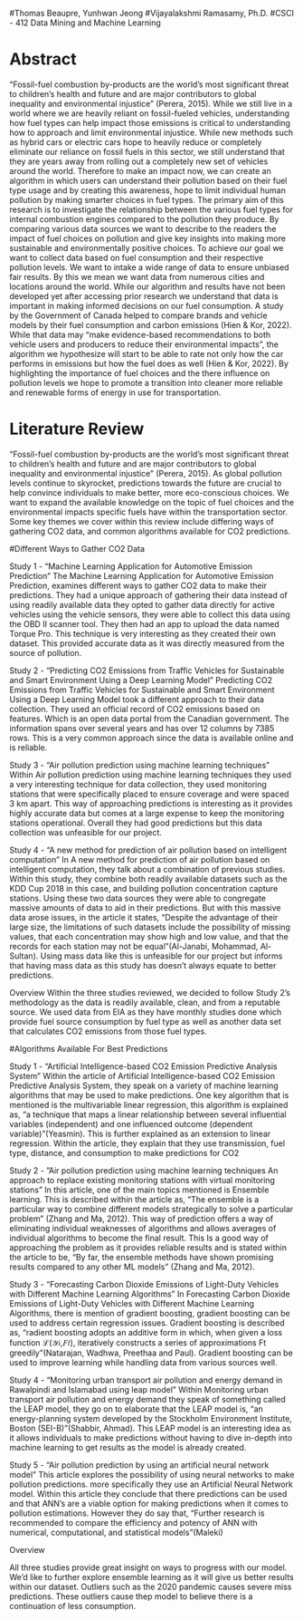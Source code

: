 #Thomas Beaupre, Yunhwan Jeong
#Vijayalakshmi Ramasamy, Ph.D.
#CSCI - 412 Data Mining and Machine Learning

# Abstract
“Fossil-fuel combustion by-products are the world’s most significant threat to children’s health and future and are major contributors to global inequality and environmental injustice” (Perera, 2015). While we still live in a world where we are heavily reliant on fossil-fueled vehicles, understanding how fuel types can help impact those emissions is critical to understanding how to approach and limit environmental injustice. While new methods such as hybrid cars or electric cars hope to heavily reduce or completely eliminate our reliance on fossil fuels in this sector, we still understand that they are years away from rolling out a completely new set of vehicles around the world. Therefore to make an impact now, we can create an algorithm in which users can understand their pollution based on their fuel type usage and by creating this awareness, hope to limit individual human pollution by making smarter choices in fuel types. The primary aim of this research is to investigate the relationship between the various fuel types for internal combustion engines compared to the pollution they produce. By comparing various data sources we want to describe to the readers the impact of fuel choices on pollution and give key insights into making more sustainable and environmentally positive choices. To achieve our goal we want to collect data based on fuel consumption and their respective pollution levels. We want to intake a wide range of data to ensure unbiased fair results. By this we mean we want data from numerous cities and locations around the world. While our algorithm and results have not been developed yet after accessing prior research we understand that data is important in making informed decisions on our fuel consumption. A study by the Government of Canada helped to compare brands and vehicle models by their fuel consumption and carbon emissions (Hien & Kor, 2022). While that data may “make evidence-based recommendations to both vehicle users and producers to reduce their environmental impacts”, the algorithm we hypothesize will start to be able to rate not only how the car performs in emissions but how the fuel does as well (Hien & Kor, 2022). By highlighting the importance of fuel choices and the there influence on pollution levels we hope to promote a transition into cleaner more reliable and renewable forms of energy in use for transportation. 


# Literature Review
“Fossil-fuel combustion by-products are the world’s most significant threat to children’s health and future and are major contributors to global inequality and environmental injustice” (Perera, 2015). As global pollution levels continue to skyrocket, predictions towards the future are crucial to help convince individuals to make better, more eco-conscious choices. We want to expand the available knowledge on the topic of fuel choices and the environmental impacts specific fuels have within the transportation sector. Some key themes we cover within this review include differing ways of gathering CO2 data, and common algorithms available for CO2 predictions.

#Different Ways to Gather CO2 Data

Study 1 - “Machine Learning Application for Automotive Emission Prediction”
The Machine Learning Application for Automotive Emission Prediction, examines different ways to gather CO2 data to make their predictions. They had a unique approach of gathering their data instead of using readily available data they opted to gather data directly for active vehicles using the vehicle sensors, they were able to collect this data using the OBD II scanner tool. They then had an app to upload the data named Torque Pro. This technique is very interesting as they created their own dataset. This provided accurate data as it was directly measured from the source of pollution. 

Study 2 - “Predicting CO2 Emissions from Traffic Vehicles for Sustainable and Smart Environment Using a Deep Learning Model”
Predicting CO2 Emissions from Traffic Vehicles for Sustainable and Smart Environment Using a Deep Learning Model took a different approach to their data collection. They used an official record of CO2 emissions based on features. Which is an open data portal from the Canadian government. The information spans over several years and has over 12 columns by 7385 rows. This is a very common approach since the data is available online and is reliable. 

Study 3 - “Air pollution prediction using machine learning techniques”
Within Air pollution prediction using machine learning techniques they used a very interesting technique for data collection, they used monitoring stations that were specifically placed to ensure coverage and were spaced 3 km apart. This way of approaching predictions is interesting as it provides highly accurate data but comes at a large expense to keep the monitoring stations operational. Overall they had good predictions but this data collection was unfeasible for our project. 

Study 4 - “A new method for prediction of air pollution based on intelligent computation”
In A new method for prediction of air pollution based on intelligent computation, they talk about a combination of previous studies. Within this study, they combine both readily available datasets such as the KDD Cup 2018 in this case, and building pollution concentration capture stations. Using these two data sources they were able to congregate massive amounts of data to aid in their predictions. But with this massive data arose issues, in the article it states, “Despite the advantage of their large size, the limitations of such datasets include the possibility of missing values, that each concentration may show high and low value, and that the records for each station may not be equal”(Al-Janabi, Mohammad, Al-Sultan). Using mass data like this is unfeasible for our project but informs that having mass data as this study has doesn’t always equate to better predictions. 

Overview 
Within the three studies reviewed, we decided to follow Study 2’s methodology as the data is readily available, clean, and from a reputable source. We used data from EIA as they have monthly studies done which provide fuel source consumption by fuel type as well as another data set that calculates CO2 emissions from those fuel types.

#Algorithms Available For Best Predictions

Study 1 - “Artificial Intelligence-based CO2 Emission Predictive Analysis System”
Within the article of Artificial Intelligence-based CO2 Emission Predictive Analysis System, they speak on a variety of machine learning algorithms that may be used to make predictions. One key algorithm that is mentioned is the multivariable linear regression, this algorithm is explained as, “a technique that maps a linear relationship between several influential variables (independent) and one influenced outcome (dependent variable)”(Yeasmin). This is further explained as an extension to linear regression. Within the article, they explain that they use transmission, fuel type, distance, and consumption to make predictions for CO2

Study 2 - ”Air pollution prediction using machine learning techniques An approach to replace existing monitoring stations with virtual monitoring stations” 
In this article, one of the main topics mentioned is Ensemble learning. This is described within the article as, “The ensemble is a particular way to combine different models strategically to solve a particular problem” (Zhang and Ma, 2012). This way of prediction offers a way of eliminating individual weaknesses of algorithms and allows averages of individual algorithms to become the final result. This Is a good way of approaching the problem as it provides reliable results and is stated within the article to be, “By far, the ensemble methods have shown promising results compared to any other ML models” (Zhang and Ma, 2012).

Study 3 - “Forecasting Carbon Dioxide Emissions of Light-Duty Vehicles with Different Machine Learning Algorithms”
In Forecasting Carbon Dioxide Emissions of Light-Duty Vehicles with Different Machine Learning Algorithms, there is mention of gradient boosting, gradient boosting can be used to address certain regression issues. Gradient boosting is described as, “radient boosting adopts an additive form in which, when given a loss function ℒ(𝒴𝑖,𝐹𝑡), iteratively constructs a series of approximations Ft greedily”(Natarajan, Wadhwa, Preethaa and Paul). Gradient boosting can be used to improve learning while handling data from various sources well. 

Study 4 - “Monitoring urban transport air pollution and energy demand in Rawalpindi and Islamabad using leap model”
Within Monitoring urban transport air pollution and energy demand they speak of something called the LEAP model, they go on to elaborate that the LEAP model is, “an energy-planning system developed by the Stockholm Environment Institute, Boston (SEI-B)”(Shabbir, Ahmad). This LEAP model is an interesting idea as it allows individuals to make predictions without having to dive in-depth into machine learning to get results as the model is already created. 

Study 5 - “Air pollution prediction by using an artificial neural network model”
This article explores the possibility of using neural networks to make pollution predictions. more specifically they use an Artificial Neural Network model. Within this article they conclude that there predictions can be used and that ANN’s are a viable option for making predictions when it comes to pollution estimations. However they do say that, “Further research is recommended to compare the efficiency and potency of ANN with numerical, computational, and statistical models”(Maleki)

Overview

All three studies provide great insight on ways to progress with our model. We’d like to further explore ensemble learning as it will give us better results within our dataset. Outliers such as the 2020 pandemic causes severe miss predictions. These outliers cause thep model to believe there is a continuation of less consumption.
